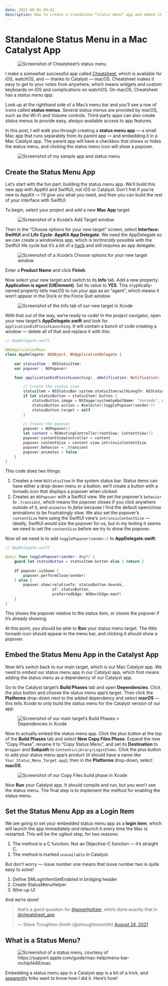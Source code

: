 ```yaml
---
date: 2021-09-01 09:41
description: How to create a standalone “status menu” app and embed it in your Mac Catalyst app.
---
```

# Standalone Status Menu in a Mac Catalyst App

<figure><img src="/images/cheatsheet-menu.jpg" srcset="/images/cheatsheet-menu.jpg 2x" alt="Screenshot of Cheatsheet’s status menu" /></figure>

I make a somewhat successful app called [Cheatsheet](https://itunes.apple.com/app/id1468213484), which is available for iOS, watchOS, and — thanks to Catalyst — macOS. Cheatsheet makes it easy to get to your notes from anywhere, which means widgets and custom keyboards on iOS and complications on watchOS. On macOS, Cheatsheet has a *status menu app*. 

Look up at the righthand side of a Mac’s menu bar and you’ll see a row of icons called **status menus**. Several status menus are provided by macOS, such as the Wi-Fi and Volume controls. Third-party apps can also create status menus to provide easy, always-available access to app features.

In this post, I will walk you through creating a **status menu app** — a small Mac app that runs separately from its parent app — and embedding it in a Mac Catalyst app. The parent app will have a checkbox that shows or hides the status menu, and clicking the status menu icon will show a popover.

<figure><img src="/images/status-menu-example.jpg" alt="Screenshot of my sample app and status menu" /></figure>

## Create the Status Menu App

Let’s start with the fun part: building the status menu app. We’ll build this new app with AppKit and SwiftUI, not iOS or Catalyst. Don’t fret if you’re new to AppKit — I’ll give you what you need, and then you can build the rest of your interface with SwiftUI.

To begin, select your project and add a new **Mac App** target.

<figure><img src="/images/menu-mac-app.png" srcset="/images/menu-mac-app.png 2x" alt="Screenshot of a Xcode’s Add Target window" /></figure>

Then in the “Choose options for your new target” screen, select **Interface: SwiftUI** and **Life Cycle: AppKit App Delegate**. We need the AppDelegate so we can create a windowless app, which is *technically* possible with the SwiftUI life cycle but it’s a bit of a [hack](https://github.com/zaferarican/menubarpopoverswiftui2) and still requires an app delegate.

<figure><img src="/images/menu-life-cycle.png" srcset="/images/menu-life-cycle.png 2x" alt="Screenshot of a Xcode’s Choose options for your new target window" /></figure>

Enter a **Product Name** and click **Finish**. 

Now select your new target and switch to its **Info** tab. Add a new property: **Application is agent (UIElement)**. Set its value to **YES**. This cryptically-named property tells macOS to run your app as an “agent”, which means it won’t appear in the Dock or the Force Quit window.

<figure><img src="/images/menu-uielement.png" srcset="/images/menu-uielement.png 2x" alt="Screenshot of the Info tab of our new target in Xcode" /></figure>

With that out of the way, we’re ready to code! In the project navigator, open your new target’s **AppDelegate.swift** and look for `applicationDidFinishLaunching`. It will contain a bunch of code creating a window — delete all of that and replace it with this:

```swift
// AppDelegate.swift

@NSApplicationMain
class AppDelegate: NSObject, NSApplicationDelegate {
    
    var statusItem : NSStatusItem!
    var popover : NSPopover!

    func applicationDidFinishLaunching(_ aNotification: Notification) {

        // Create the status item
        statusItem = NSStatusBar.system.statusItem(withLength: NSStatusItem.variableLength)
        if let statusButton = statusItem?.button {
            statusButton.image = NSImage(systemSymbolName: "tornado", accessibilityDescription: nil)
            statusButton.action = #selector(togglePopover(sender:))
            statusButton.target = self
        }
        
        // Create the popover
        popover = NSPopover()
        let content = NSHostingController(rootView: ContentView())
        popover.contentViewController = content
        popover.contentSize = content.view.intrinsicContentSize
        popover.behavior = .transient
        popover.animates = false
    }
}
```

This code does two things:

1. Creates a new `NSStatusItem` in the system status bar. Status items can have either a drop-down menu or a button; we’ll create a button with a tornado icon that displays a popover when clicked.
2. Creates an `NSPopover` with a SwiftUI view. We set the popover’s `behavior` to `.transient`, which means the popover closes if you click anywhere outside of it, and `animates` to *false* because I find the default open/close animations to be frustratingly slow. We also set the popover’s `contentSize` here using the SwiftUI view’s `intrinsicContentSize` — ideally, SwiftUI would size the popover for us, but in my testing it seems we need to set the `contentSize` before we try to show the popover.

Now all we need is to add `togglePopover(sender:)` to **AppDelegate.swift**:

```swift
// AppDelegate.swift

@objc func togglePopover(sender: Any?) {
    guard let statusButton = statusItem.button else { return }
    
    if popover.isShown {
        popover.performClose(sender)
    } else {
        popover.show(relativeTo: statusButton.bounds,
                     of: statusButton,
                     preferredEdge: NSRectEdge.maxY)
    }
}
```

This shows the popover relative to the status item, or closes the popover if it’s already showing.

At this point, you should be able to **Run** your status menu target. The little tornado icon should appear in the menu bar, and clicking it should show a popover.

## Embed the Status Menu App in the Catalyst App

Now let’s switch back to our main target, which is our Mac Catalyst app. We need to *embed* our status menu app in our Catalyst app, which first means adding the status menu as a dependency of our Catalyst app.

Go to the Catalyst target’s **Build Phases** tab and open **Dependencies**. Click the plus button and choose the status menu app’s target. Then click the **Platforms** drop-down next to the added dependency and select **macOS** — this tells Xcode to only build the status menu for the Catalyst version of our app.

<figure><img src="/images/menu-dependencies.png" srcset="/images/menu-dependencies.png 2x" alt="Screenshot of our main target’s Build Phases > Dependencies in Xcode" /></figure>

Now to actually embed the status menu app. Click the plus button at the top of the **Build Phases** tab and select **New Copy Files Phase**. Expand the new “Copy Phase”, rename it to “Copy Status Menu”, and set its **Destination** to `Wrapper` and **Subpath** to `Contents/Library/LoginItems`. Click the plus button to add your status menu app’s product (it should have a name like `Your_Status_Menu_Target.app`); then in the **Platforms** drop-down, select **macOS**.

<figure><img src="/images/menu-copy-phase.png" srcset="/images/menu-copy-phase.png 2x" alt="Screenshot of our Copy Files build phase in Xcode" /></figure>

Now **Run** your Catalyst app. It should compile and run, but you won’t see the status menu. The final step is to implement the method for enabling the status menu.

## Set the Status Menu App as a Login Item

We are going to set your embedded status menu app as a **login item**, which will launch the app immediately *and* relaunch it every time the Mac is restarted. This will be the ugliest step, for two reasons:

1. The method is a C function. Not an Objective-C function — it’s straight C.
2. The method is marked `unavailable` in Catalyst. 

But don’t worry — issue number one means that issue number two is quite easy to solve!

1. Define SMLoginItemSetEnabled in bridging header
2. Create StatusMenuHelper
3. Wire-up UI

And we’re done!


<blockquote class="twitter-tweet" data-dnt="true"><p lang="en" dir="ltr">that’s a good question for <a href="https://twitter.com/aoverholtzer?ref_src=twsrc%5Etfw">@aoverholtzer</a>, who’s done exactly that in <a href="https://twitter.com/cheatsheet_app?ref_src=twsrc%5Etfw">@cheatsheet_app</a></p>&mdash; Steve Troughton-Smith (@stroughtonsmith) <a href="https://twitter.com/stroughtonsmith/status/1429970709791522817?ref_src=twsrc%5Etfw">August 24, 2021</a></blockquote> <script async src="https://platform.twitter.com/widgets.js" charset="utf-8"></script>

## What is a Status Menu?

<figure><img src="/images/status-menu-help.png" srcset="/images/status-menu-help.png 2x" alt="Screenshot of a status menu, courtesy of https://support.apple.com/guide/mac-help/menu-bar-mchlp1446/mac" /></figure>


Embedding a status menu app in a Catalyst app is a bit of a trick, and [apparently](https://twitter.com/stroughtonsmith/status/1429970709791522817?ref_src=twsrc%5Etfw) folks want to know how I did it. Here’s how!